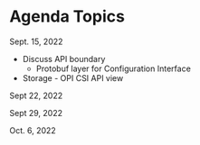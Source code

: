 # Agenda Topics

Sept. 15, 2022

- Discuss API boundary
  - Protobuf layer for Configuration Interface
- Storage - OPI CSI API view

Sept 22, 2022

Sept 29, 2022

Oct. 6, 2022